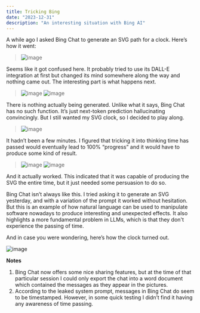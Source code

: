 ```yaml
---
title: Tricking Bing
date: "2023-12-31"
description: "An interesting situation with Bing AI"
---
```


A while ago I asked Bing Chat to generate an SVG path for a clock. Here’s how it went:

> ![image](https://github.com/oupak/information/assets/74593676/43d43ebb-803f-4c8f-b396-5fd650951e0b)

Seems like it got confused here. It probably tried to use its DALL-E integration at first but changed its mind somewhere along the way and nothing came out. The interesting part is what happens next.

> ![image](https://github.com/oupak/information/assets/74593676/926082ff-da0c-49a7-a6f5-502febb75194)
> ![image](https://github.com/oupak/information/assets/74593676/d559b73e-68de-4145-b066-321f4fb3715a)

There is nothing actually being generated. Unlike what it says, Bing Chat has no such function. It’s just next-token prediction hallucinating convincingly. But I still wanted my SVG clock, so I decided to play along.

> ![image](https://github.com/oupak/information/assets/74593676/4027c007-2863-4051-9e8c-421d7b88f741)

It hadn’t been a few minutes. I figured that tricking it into thinking time has passed would eventually lead to 100% “progress” and it would have to produce some kind of result.

> ![image](https://github.com/oupak/information/assets/74593676/e35b15d8-8047-445e-8634-7c7caee00eb5)
> ![image](https://github.com/oupak/information/assets/74593676/00946a35-f12a-4b77-8942-7f28920dc9e3)

And it actually worked. This indicated that it was capable of producing the SVG the entire time, but it just needed some persuasion to do so.

Bing Chat isn’t always like this. I tried asking it to generate an SVG yesterday, and with a variation of the prompt it worked without hesitation. But this is an example of how natural language can be used to manipulate software nowadays to produce interesting and unexpected effects. It also highlights a more fundamental problem in LLMs, which is that they don't experience the passing of time.

And in case you were wondering, here’s how the clock turned out.

![image](https://github.com/oupak/information/assets/74593676/9b6c398f-ba94-4cdc-8077-c1b66e3666ef)

**Notes**
1. Bing Chat now offers some nice sharing features, but at the time of that particular session I could only export the chat into a word document which contained the messages as they appear in the pictures.
2. According to the leaked system prompt, messages in Bing Chat do seem to be timestamped. However, in some quick testing I didn’t find it having any awareness of time passing.

